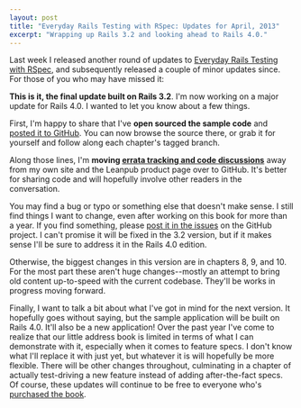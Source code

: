 ```yaml
---
layout: post
title: "Everyday Rails Testing with RSpec: Updates for April, 2013"
excerpt: "Wrapping up Rails 3.2 and looking ahead to Rails 4.0."
---
```


Last week I released another round of updates to [Everyday Rails Testing with RSpec](https://leanpub.com/everydayrailsrspec), and subsequently released a couple of minor updates since. For those of you who may have missed it:

**This is it, the final update built on Rails 3.2**. I'm now working on a major update for Rails 4.0. I wanted to let you know about a few things.

First, I'm happy to share that I've **open sourced the sample code** and [posted it to GitHub](https://github.com/ruralocity/everyday_rails_rspec_rails_3_2). You can now browse the source there, or grab it for yourself and follow along each chapter's tagged branch.

Along those lines, I'm **moving [errata tracking and code discussions](https://github.com/ruralocity/everyday_rails_rspec_rails_3_2/issues)** away from my own site and the Leanpub product page over to GitHub. It's better for sharing code and will hopefully involve other readers in the conversation.

You may find a bug or typo or something else that doesn't make sense. I still find things I want to change, even after working on this book for more than a year. If you find something, please [post it in the issues](https://github.com/ruralocity/everyday_rails_rspec_rails_3_2/issues) on the GitHub project. I can't promise it will be fixed in the 3.2 version, but if it makes sense I'll be sure to address it in the Rails 4.0 edition.

Otherwise, the biggest changes in this version are in chapters 8, 9, and 10. For the most part these aren't huge changes--mostly an attempt to bring old content up-to-speed with the current codebase. They'll be works in progress moving forward.

Finally, I want to talk a bit about what I've got in mind for the next version. It hopefully goes without saying, but the sample application will be built on Rails 4.0. It'll also be a new application! Over the past year I've come to realize that our little address book is limited in terms of what I can demonstrate with it, especially when it comes to feature specs. I don't know what I'll replace it with just yet, but whatever it is will hopefully be more flexible. There will be other changes throughout, culminating in a chapter of actually test-driving a new feature instead of adding after-the-fact specs. Of course, these updates will continue to be free to everyone who's [purchased the book](https://leanpub.com/everydayrailsrspec).
